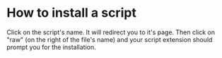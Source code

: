 # How to install a script

Click on the script's name. It will redirect you to it's page. Then click on "raw" (on the right of the file's name) and your script extension should prompt you for the installation.
